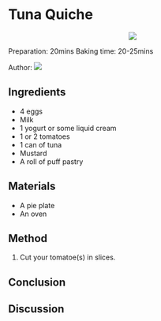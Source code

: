 # Tuna Quiche
<p align="center">
<img src="example.png" />
</p>

Preparation: 20mins Baking time: 20-25mins

Author:
<a href="https://discord.com"><img src="https://img.shields.io/badge/Discord-nouille%232370-25?style=for-the-badge&logo=discord" /> </a>  


## Ingredients
* 4 eggs
* Milk
* 1 yogurt or some liquid cream
* 1 or 2 tomatoes
* 1 can of tuna
* Mustard
* A roll of puff pastry
## Materials
* A pie plate
* An oven
## Method
1. Cut your tomatoe(s) in slices.
## Conclusion

## Discussion
